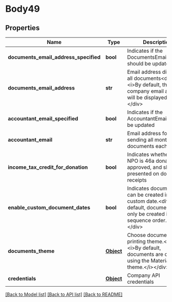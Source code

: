 # Body49

## Properties
Name | Type | Description | Notes
------------ | ------------- | ------------- | -------------
**documents_email_address_specified** | **bool** | Indicates if the DocumentsEmailAddress should be updated | [optional] 
**documents_email_address** | **str** | Email address display on all documents&lt;div&gt;&lt;i&gt;By default, the company email address will be displayed&lt;/i&gt;&lt;/div&gt; | [optional] 
**accountant_email_specified** | **bool** | Indicates if the AccountantEmail should be updated | [optional] 
**accountant_email** | **str** | Email address for sending all monthly documents each month | [optional] 
**income_tax_credit_for_donation** | **bool** | Indicates whether the NPO is 46a donations approved, and should be presented on donation receipts | [optional] 
**enable_custom_document_dates** | **bool** | Indicates documents can be created in any custom date.&lt;div&gt;&lt;i&gt;By default, documents can only be created in a sequence order.&lt;/i&gt;&lt;/div&gt; | [optional] 
**documents_theme** | [**Object**](Object.md) | Choose documents printing theme.&lt;div&gt;&lt;i&gt;By default, documents are created using the Material theme.&lt;/i&gt;&lt;/div&gt; | [optional] 
**credentials** | [**Object**](Object.md) | Company API credentials | 

[[Back to Model list]](../README.md#documentation-for-models) [[Back to API list]](../README.md#documentation-for-api-endpoints) [[Back to README]](../README.md)

